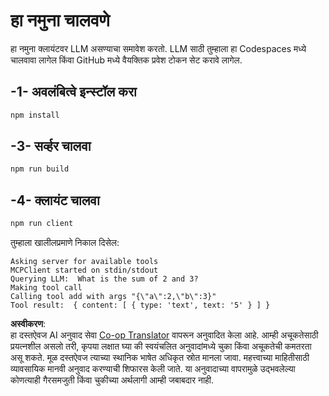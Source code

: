 <!--
CO_OP_TRANSLATOR_METADATA:
{
  "original_hash": "6d6315e03f591fb5a39be91da88585dc",
  "translation_date": "2025-07-13T19:19:18+00:00",
  "source_file": "03-GettingStarted/03-llm-client/solution/typescript/README.md",
  "language_code": "mr"
}
-->
# हा नमुना चालवणे

हा नमुना क्लायंटवर LLM असण्याचा समावेश करतो. LLM साठी तुम्हाला हा Codespaces मध्ये चालवावा लागेल किंवा GitHub मध्ये वैयक्तिक प्रवेश टोकन सेट करावे लागेल.

## -1- अवलंबित्वे इन्स्टॉल करा

```bash
npm install
```

## -3- सर्व्हर चालवा

```bash
npm run build
```

## -4- क्लायंट चालवा

```sh
npm run client
```

तुम्हाला खालीलप्रमाणे निकाल दिसेल:

```text
Asking server for available tools
MCPClient started on stdin/stdout
Querying LLM:  What is the sum of 2 and 3?
Making tool call
Calling tool add with args "{\"a\":2,\"b\":3}"
Tool result:  { content: [ { type: 'text', text: '5' } ] }
```

**अस्वीकरण**:  
हा दस्तऐवज AI अनुवाद सेवा [Co-op Translator](https://github.com/Azure/co-op-translator) वापरून अनुवादित केला आहे. आम्ही अचूकतेसाठी प्रयत्नशील असलो तरी, कृपया लक्षात घ्या की स्वयंचलित अनुवादांमध्ये चुका किंवा अचूकतेची कमतरता असू शकते. मूळ दस्तऐवज त्याच्या स्थानिक भाषेत अधिकृत स्रोत मानला जावा. महत्त्वाच्या माहितीसाठी व्यावसायिक मानवी अनुवाद करण्याची शिफारस केली जाते. या अनुवादाच्या वापरामुळे उद्भवलेल्या कोणत्याही गैरसमजुती किंवा चुकीच्या अर्थलागी आम्ही जबाबदार नाही.